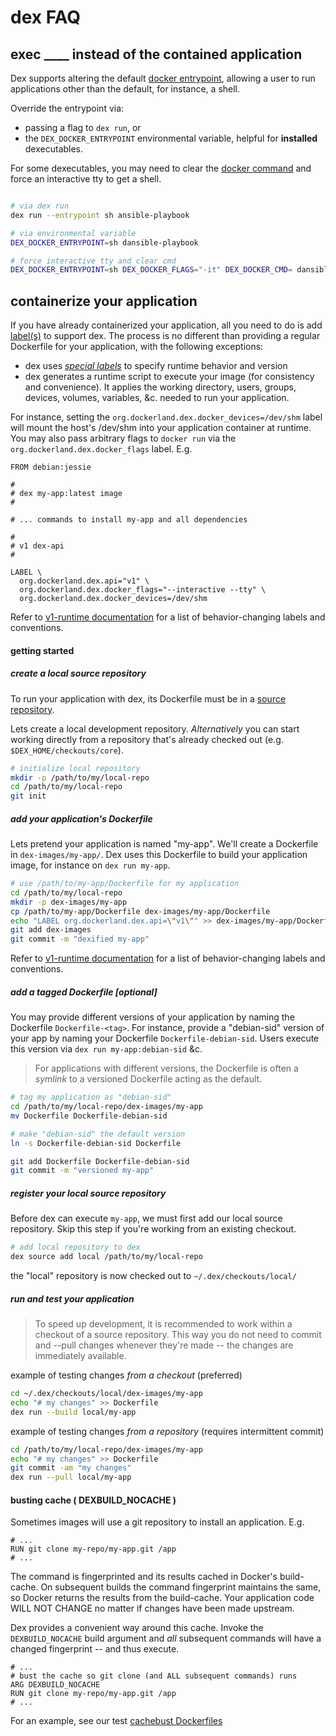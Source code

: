 # dex FAQ

## exec ____ instead of the contained application

Dex supports altering the default [docker entrypoint](https://docs.docker.com/engine/reference/builder/#/entrypoint), allowing a user to run applications other than the default, for instance, a shell.

Override the entrypoint via:
  * passing a flag to `dex run`, or
  * the `DEX_DOCKER_ENTRYPOINT` environmental variable, helpful for **installed** dexecutables.

For some dexecutables, you may need to clear the [docker command](https://docs.docker.com/engine/reference/builder/#/cmd) and force an interactive tty to get a shell.

```sh

# via dex run
dex run --entrypoint sh ansible-playbook

# via environmental variable
DEX_DOCKER_ENTRYPOINT=sh dansible-playbook

# force interactive tty and clear cmd
DEX_DOCKER_ENTRYPOINT=sh DEX_DOCKER_FLAGS="-it" DEX_DOCKER_CMD= dansible-playbook
```

## containerize your application

If you have already containerized your application, all you need to do is add
[label(s)](https://docs.docker.com/engine/reference/builder/#/label) to support dex. The process is no different than providing a regular
Dockerfile for your application, with the following exceptions:
* dex uses _[special labels](v1-runtime.md)_ to specify runtime behavior and version
* dex generates a runtime script to execute your image (for consistency and convenience). It applies the working directory, users, groups, devices, volumes, variables, &c. needed to run your application.


For instance, setting the `org.dockerland.dex.docker_devices=/dev/shm`
label will mount the host's /dev/shm into your application container at runtime.
You may also pass arbitrary flags to `docker run` via the `org.dockerland.dex.docker_flags` label.  E.g.

```
FROM debian:jessie

#
# dex my-app:latest image
#

# ... commands to install my-app and all dependencies

#
# v1 dex-api
#

LABEL \
  org.dockerland.dex.api="v1" \
  org.dockerland.dex.docker_flags="--interactive --tty" \
  org.dockerland.dex.docker_devices=/dev/shm
```


Refer to [v1-runtime documentation](v1-runtime.md) for a list of behavior-changing
 labels and conventions.

#### getting started


##### create a local source repository

To run your application with dex, its Dockerfile must be in a [source repository](../README.md#source-repositories).

Lets create a local development repository. _Alternatively_ you can start
working directly from a repository that's already checked out (e.g. `$DEX_HOME/checkouts/core`).

```sh
# initialize local repository
mkdir -p /path/to/my/local-repo
cd /path/to/my/local-repo
git init
```

##### add your application's Dockerfile

Lets pretend your application is named "my-app". We'll create a Dockerfile
in `dex-images/my-app/`. Dex uses this Dockerfile to build your application
image, for instance on `dex run my-app`.

```sh
# use /path/to/my-app/Dockerfile for my application
cd /path/to/my/local-repo
mkdir -p dex-images/my-app
cp /path/to/my-app/Dockerfile dex-images/my-app/Dockerfile
echo "LABEL org.dockerland.dex.api=\"v1\"" >> dex-images/my-app/Dockerfile
git add dex-images
git commit -m "dexified my-app"
```

Refer to [v1-runtime documentation](v1-runtime.md) for a list of behavior-changing
 labels and conventions.

##### add a tagged Dockerfile [optional]

You may provide different versions of your application by naming the
Dockerfile `Dockerfile-<tag>`. For instance, provide a "debian-sid" version of your app by naming your Dockerfile `Dockerfile-debian-sid`. Users execute this version via `dex run my-app:debian-sid` &c.

> For applications with different versions, the Dockerfile is often a _symlink_
to a versioned Dockerfile acting as the default.

```sh
# tag my application as "debian-sid"
cd /path/to/my/local-repo/dex-images/my-app
mv Dockerfile Dockerfile-debian-sid

# make "debian-sid" the default version
ln -s Dockerfile-debian-sid Dockerfile

git add Dockerfile Dockerfile-debian-sid
git commit -m "versioned my-app"
```

##### register your local source repository

Before dex can execute `my-app`, we must first add our local source repository.
Skip this step if you're working from an existing checkout.

```sh
# add local repository to dex
dex source add local /path/to/my/local-repo
```

the "local" repository is now checked out to `~/.dex/checkouts/local/`


##### run and test your application

> To speed up development, it is recommended to work within a checkout of a source repository. This way you do not need to
commit and --pull changes whenever they're made -- the changes are immediately
available.

example of testing changes _from a checkout_ (preferred)

```sh
cd ~/.dex/checkouts/local/dex-images/my-app
echo "# my changes" >> Dockerfile
dex run --build local/my-app
```

example of testing changes  _from a repository_ (requires intermittent commit)

```sh
cd /path/to/my/local-repo/dex-images/my-app
echo "# my changes" >> Dockerfile
git commit -am "my changes"
dex run --pull local/my-app
```


#### busting cache ( DEXBUILD_NOCACHE )

Sometimes images will use a git repository to install an application. E.g.

```
# ...
RUN git clone my-repo/my-app.git /app
# ...
```

The command is fingerprinted and its results cached in Docker's build-cache.
On subsequent builds the command fingerprint maintains the same, so Docker
returns the results from the build-cache. Your application code WILL NOT CHANGE
no matter if changes have been made upstream.

Dex provides a convenient way around this cache. Invoke the `DEXBUILD_NOCACHE`
build argument and _all_ subsequent commands will have a changed fingerprint --
and thus execute.

```
# ...
# bust the cache so git clone (and ALL subsequent commands) runs
ARG DEXBUILD_NOCACHE
RUN git clone my-repo/my-app.git /app
# ...
```

For an example, see our test [cachebust Dockerfiles](../tests/fixtures/dex-images/cachebust)
